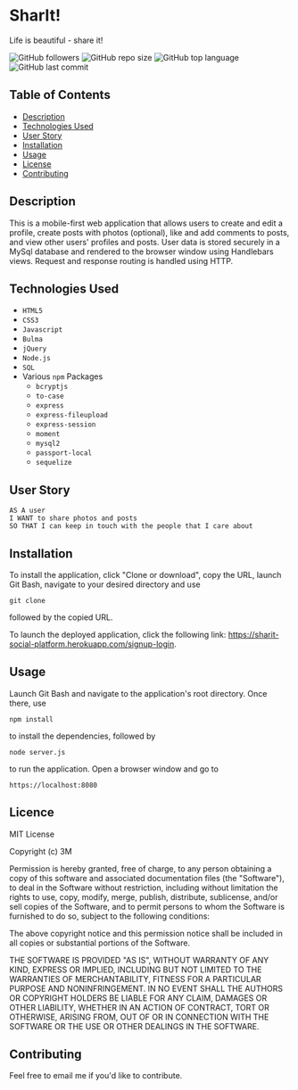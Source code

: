 # SharIt!
Life is beautiful - share it!

![GitHub followers](https://img.shields.io/github/followers/mjsouthcott?label=Follow&style=social)
![GitHub repo size](https://img.shields.io/github/repo-size/mjsouthcott/13-node-express-handlebars)
![GitHub top language](https://img.shields.io/github/languages/top/mjsouthcott/13-node-express-handlebars)
![GitHub last commit](https://img.shields.io/github/last-commit/mjsouthcott/13-node-express-handlebars)

## Table of Contents

* [Description](#description)
* [Technologies Used](#technologies-used)
* [User Story](#user-story)
* [Installation](#installation)
* [Usage](#usage)
* [License](#licence)
* [Contributing](#contributing)

## Description

This is a mobile-first web application that allows users to create and edit a profile, create posts with photos (optional), like and add comments to posts, and view other users' profiles and posts. User data is stored securely in a MySql database and rendered to the browser window using Handlebars views. Request and response routing is handled using HTTP.

## Technologies Used

* `HTML5`
* `CSS3`
* `Javascript`
* `Bulma`
* `jQuery`
* `Node.js`
* `SQL`
* Various `npm` Packages
  * `bcryptjs`
  * `to-case`
  * `express`
  * `express-fileupload`
  * `express-session`
  * `moment`
  * `mysql2`
  * `passport-local`
  * `sequelize`

## User Story

```
AS A user
I WANT to share photos and posts
SO THAT I can keep in touch with the people that I care about
```

## Installation

To install the application, click "Clone or download", copy the URL, launch Git Bash, navigate to your desired directory and use
```
git clone
```
followed by the copied URL.

To launch the deployed application, click the following link: https://sharit-social-platform.herokuapp.com/signup-login.

## Usage

Launch Git Bash and navigate to the application's root directory. Once there, use
```
npm install
```
to install the dependencies, followed by
```
node server.js
```
to run the application. Open a browser window and go to
```
https://localhost:8080
```

## Licence

MIT License

Copyright (c) 3M

Permission is hereby granted, free of charge, to any person obtaining a copy of this software and associated documentation files (the "Software"), to deal in the Software without restriction, including without limitation the rights to use, copy, modify, merge, publish, distribute, sublicense, and/or sell copies of the Software, and to permit persons to whom the Software is furnished to do so, subject to the following conditions:

The above copyright notice and this permission notice shall be included in all copies or substantial portions of the Software.

THE SOFTWARE IS PROVIDED "AS IS", WITHOUT WARRANTY OF ANY KIND, EXPRESS OR IMPLIED, INCLUDING BUT NOT LIMITED TO THE WARRANTIES OF MERCHANTABILITY, FITNESS FOR A PARTICULAR PURPOSE AND NONINFRINGEMENT. IN NO EVENT SHALL THE AUTHORS OR COPYRIGHT HOLDERS BE LIABLE FOR ANY CLAIM, DAMAGES OR OTHER LIABILITY, WHETHER IN AN ACTION OF CONTRACT, TORT OR OTHERWISE, ARISING FROM, OUT OF OR IN CONNECTION WITH THE SOFTWARE OR THE USE OR OTHER DEALINGS IN THE SOFTWARE.

## Contributing

Feel free to email me if you'd like to contribute.
